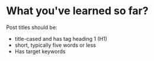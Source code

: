 # What you've learned so far?

Post titles should be:

- title-cased and has tag heading 1 (H1)
- short, typically five words or less
- Has target keywords
